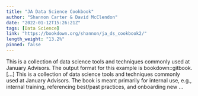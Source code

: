 ```yaml
---
title: "JA Data Science Cookbook"
author: "Shannon Carter & David McClendon"
date: "2022-01-12T15:26:21Z"
tags: [Data Science]
link: "https://bookdown.org/shannon/ja_ds_cookbook2/"
length_weight: "13.2%"
pinned: false
---
```


This is a collection of data science tools and techniques commonly used at January Advisors. The output format for this example is bookdown::gitbook. [...] This is a collection of data science tools and techniques commonly used at January Advisors. The book is meant primarily for internal use, e.g., internal training, referencing best/past practices, and onboarding new ...
